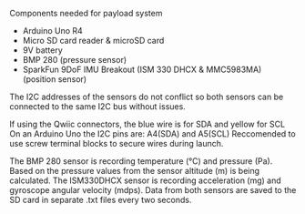 Components needed for payload system
- Arduino Uno R4
- Micro SD card reader & microSD card
- 9V battery
- BMP 280 (pressure sensor)
- SparkFun 9DoF IMU Breakout (ISM 330 DHCX & MMC5983MA)	(position sensor)

The I2C addresses of the sensors do not conflict so both sensors can be connected to the same I2C bus without issues.


If using the Qwiic connectors, the blue wire is for SDA and yellow for SCL
On an Arduino Uno the I2C pins are: A4(SDA) and A5(SCL)
Reccomended to use screw terminal blocks to secure wires during launch.


The BMP 280 sensor is recording temperature (°C) and pressure (Pa). Based on the pressure values from the sensor altitude (m) is being calculated. The ISM330DHCX sensor is recording acceleration (mg) and gyroscope angular velocity (mdps). Data from both sensors are saved to the SD card in separate .txt files every two seconds.







